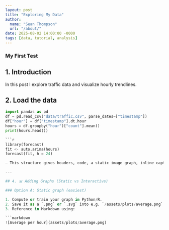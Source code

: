 ```yaml
---
layout: post
title: "Exploring My Data"
author:
  name: "Sean Thompson"
  url: "/about/"
date: 2025-08-02 14:00:00 -0000
tags: [data, tutorial, analysis]
---
```


### My First Test ###
 

## 1. Introduction

In this post I explore traffic data and visualize hourly trendlines.

## 2. Load the data

```python
import pandas as pd
df = pd.read_csv("data/traffic.csv", parse_dates=["timestamp"])
df["hour"] = df["timestamp"].dt.hour
hours = df.groupby("hour")["count"].mean()
print(hours.head())

```r
library(forecast)
fit <- auto.arima(hours)
forecast(fit, h = 24)

– This structure gives headers, code, a static image graph, inline captions, etc.

---

## 4. 📊 Adding Graphs (Static vs Interactive)

### Option A: Static graph (easiest)

1. Compute or train your graph in Python/R.
2. Save it as a `.png` or `.svg` into e.g. `/assets/plots/average.png`.
3. Reference in Markdown using:

```markdown
![Average per hour](assets/plots/average.png)
